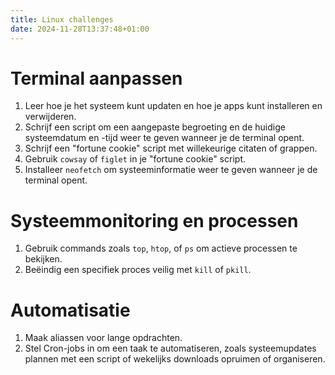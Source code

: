 ```yaml
---
title: Linux challenges
date: 2024-11-28T13:37:48+01:00
---
```


# Terminal aanpassen

1. Leer hoe je het systeem kunt updaten en hoe je apps kunt installeren en verwijderen.
2. Schrijf een script om een aangepaste begroeting en de huidige systeemdatum en -tijd weer te geven wanneer je de terminal opent.
3. Schrijf een "fortune cookie" script met willekeurige citaten of grappen.
4. Gebruik `cowsay` of `figlet` in je "fortune cookie" script.
5. Installeer `neofetch` om systeeminformatie weer te geven wanneer je de terminal opent.

# Systeemmonitoring en processen
1. Gebruik commands zoals `top`, `htop`, of `ps` om actieve processen te bekijken.
2. Beëindig een specifiek proces veilig met `kill` of `pkill`.

# Automatisatie
1. Maak aliassen voor lange opdrachten.
2. Stel Cron-jobs in om een taak te automatiseren, zoals systeemupdates plannen met een script of wekelijks downloads opruimen of organiseren.
